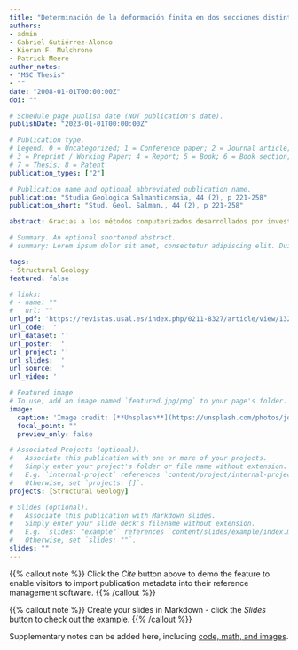 ```yaml
---
title: "Determinación de la deformación finita en dos secciones distintas (Talas Ala Tau, Kirguistán y Zona Cantábrica, NO de España). Relaciones entre litología y deformación interna"
authors:
- admin
- Gabriel Gutiérrez-Alonso
- Kieran F. Mulchrone
- Patrick Meere
author_notes:
- "MSC Thesis"
- ""
date: "2008-01-01T00:00:00Z"
doi: ""

# Schedule page publish date (NOT publication's date).
publishDate: "2023-01-01T00:00:00Z"

# Publication type.
# Legend: 0 = Uncategorized; 1 = Conference paper; 2 = Journal article;
# 3 = Preprint / Working Paper; 4 = Report; 5 = Book; 6 = Book section;
# 7 = Thesis; 8 = Patent
publication_types: ["2"]

# Publication name and optional abbreviated publication name.
publication: "Studia Geologica Salmanticensia, 44 (2), p 221-258"
publication_short: "Stud. Geol. Salman., 44 (2), p 221-258"

abstract: Gracias a los métodos computerizados desarrollados por investigadores del University College of Cork se ha podido caracterizar de forma generalizada y precisa la deformación interna en dos zonas cinturones de pliegues y cabalgamientos formados en distinto contexto geodinámico":" Talas Ala Tau (Kirguistán) y el Manto de Somiedo y Antiforme del Narcea (Zona Cantábrica y la transición a la Zona Asturoccidental-Leonesa, NO de España). Esta caracterización ha revelado tasas de deformación bajas en ambas regiones y los patrones en la distribución de ésta. Además ha permitido el estudio de las relaciones entre la deformación medida, los distintos componentes litológicos y cada uno de los métodos utilizados, con el objetivo de conocer la posible influencia de estos dos últimos sobre las medidas de deformación finita realizadas. Los resultados obtenidos con ambos resultaron ser comparables y muestran la inexistencia de un control litológico sobre la deformación interna entre los tipos de roca estudiados deformados en condiciones de tasas bajas de metamorfismo y deformación finita.

# Summary. An optional shortened abstract.
# summary: Lorem ipsum dolor sit amet, consectetur adipiscing elit. Duis posuere tellus ac convallis placerat. Proin tincidunt magna sed ex sollicitudin condimentum.

tags:
- Structural Geology
featured: false

# links:
# - name: ""
#   url: ""
url_pdf: 'https://revistas.usal.es/index.php/0211-8327/article/view/1326'
url_code: ''
url_dataset: ''
url_poster: ''
url_project: ''
url_slides: ''
url_source: ''
url_video: ''

# Featured image
# To use, add an image named `featured.jpg/png` to your page's folder. 
image:
  caption: 'Image credit: [**Unsplash**](https://unsplash.com/photos/jdD8gXaTZsc)'
  focal_point: ""
  preview_only: false

# Associated Projects (optional).
#   Associate this publication with one or more of your projects.
#   Simply enter your project's folder or file name without extension.
#   E.g. `internal-project` references `content/project/internal-project/index.md`.
#   Otherwise, set `projects: []`.
projects: [Structural Geology]

# Slides (optional).
#   Associate this publication with Markdown slides.
#   Simply enter your slide deck's filename without extension.
#   E.g. `slides: "example"` references `content/slides/example/index.md`.
#   Otherwise, set `slides: ""`.
slides: ""
---
```


{{% callout note %}}
Click the *Cite* button above to demo the feature to enable visitors to import publication metadata into their reference management software.
{{% /callout %}}

{{% callout note %}}
Create your slides in Markdown - click the *Slides* button to check out the example.
{{% /callout %}}

Supplementary notes can be added here, including [code, math, and images](https://wowchemy.com/docs/writing-markdown-latex/).

